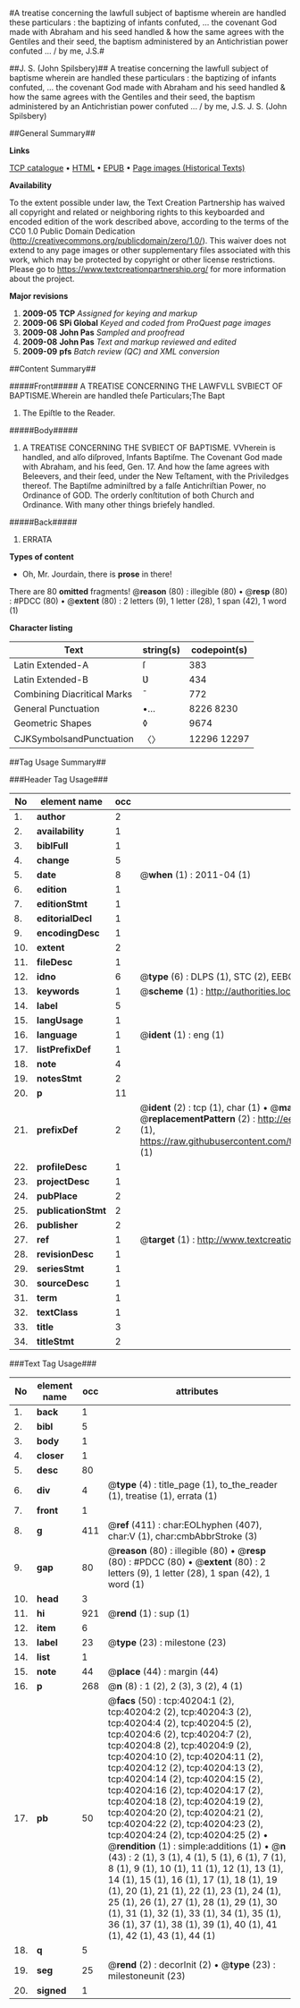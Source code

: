 #A treatise concerning the lawfull subject of baptisme wherein are handled these particulars : the baptizing of infants confuted, ... the covenant God made with Abraham and his seed handled & how the same agrees with the Gentiles and their seed, the baptism administered by an Antichristian power confuted ... / by me, J.S.#

##J. S. (John Spilsbery)##
A treatise concerning the lawfull subject of baptisme wherein are handled these particulars : the baptizing of infants confuted, ... the covenant God made with Abraham and his seed handled & how the same agrees with the Gentiles and their seed, the baptism administered by an Antichristian power confuted ... / by me, J.S.
J. S. (John Spilsbery)

##General Summary##

**Links**

[TCP catalogue](http://www.ota.ox.ac.uk/tcp/)  • 
[HTML](http://tei.it.ox.ac.uk/tcp/Texts-HTML/free/A61/A61127.html)  • 
[EPUB](http://tei.it.ox.ac.uk/tcp/Texts-EPUB/free/A61/A61127.epub) • 
[Page images (Historical Texts)](https://historicaltexts.jisc.ac.uk/eebo-07869742e)

**Availability**

To the extent possible under law, the Text Creation Partnership has waived all copyright and related or neighboring rights to this keyboarded and encoded edition of the work described above, according to the terms of the CC0 1.0 Public Domain Dedication (http://creativecommons.org/publicdomain/zero/1.0/). This waiver does not extend to any page images or other supplementary files associated with this work, which may be protected by copyright or other license restrictions. Please go to https://www.textcreationpartnership.org/ for more information about the project.

**Major revisions**

1. __2009-05__ __TCP__ *Assigned for keying and markup*
1. __2009-06__ __SPi Global__ *Keyed and coded from ProQuest page images*
1. __2009-08__ __John Pas__ *Sampled and proofread*
1. __2009-08__ __John Pas__ *Text and markup reviewed and edited*
1. __2009-09__ __pfs__ *Batch review (QC) and XML conversion*

##Content Summary##

#####Front#####
A TREATISE CONCERNING THE LAWFVLL SVBIECT OF BAPTISME.Wherein are handled theſe Particulars;The Bapt
1. The Epiſtle to the Reader.

#####Body#####

1. A TREATISE CONCERNING THE SVBIECT OF BAPTISME. VVherein is handled, and alſo diſproved, Infants Baptiſme. The Covenant God made with Abraham, and his ſeed, Gen. 17. And how the ſame agrees with Beleevers, and their ſeed, under the New Teſtament, with the Priviledges thereof. The Baptiſme adminiſtred by a falſe Antichriſtian Power, no Ordinance of GOD. The orderly conſtitution of both Church and Ordinance. With many other things briefely handled.

#####Back#####

1. ERRATA

**Types of content**

  * Oh, Mr. Jourdain, there is **prose** in there!

There are 80 **omitted** fragments! 
 @__reason__ (80) : illegible (80)  •  @__resp__ (80) : #PDCC (80)  •  @__extent__ (80) : 2 letters (9), 1 letter (28), 1 span (42), 1 word (1)

**Character listing**


|Text|string(s)|codepoint(s)|
|---|---|---|
|Latin Extended-A|ſ|383|
|Latin Extended-B|Ʋ|434|
|Combining             Diacritical Marks|̄|772|
|General Punctuation|•…|8226 8230|
|Geometric Shapes|◊|9674|
|CJKSymbolsandPunctuation|〈〉|12296 12297|

##Tag Usage Summary##

###Header Tag Usage###

|No|element name|occ|attributes|
|---|---|---|---|
|1.|__author__|2||
|2.|__availability__|1||
|3.|__biblFull__|1||
|4.|__change__|5||
|5.|__date__|8| @__when__ (1) : 2011-04 (1)|
|6.|__edition__|1||
|7.|__editionStmt__|1||
|8.|__editorialDecl__|1||
|9.|__encodingDesc__|1||
|10.|__extent__|2||
|11.|__fileDesc__|1||
|12.|__idno__|6| @__type__ (6) : DLPS (1), STC (2), EEBO-CITATION (1), OCLC (1), VID (1)|
|13.|__keywords__|1| @__scheme__ (1) : http://authorities.loc.gov/ (1)|
|14.|__label__|5||
|15.|__langUsage__|1||
|16.|__language__|1| @__ident__ (1) : eng (1)|
|17.|__listPrefixDef__|1||
|18.|__note__|4||
|19.|__notesStmt__|2||
|20.|__p__|11||
|21.|__prefixDef__|2| @__ident__ (2) : tcp (1), char (1)  •  @__matchPattern__ (2) : ([0-9\-]+):([0-9IVX]+) (1), (.+) (1)  •  @__replacementPattern__ (2) : http://eebo.chadwyck.com/downloadtiff?vid=$1&page=$2 (1), https://raw.githubusercontent.com/textcreationpartnership/Texts/master/tcpchars.xml#$1 (1)|
|22.|__profileDesc__|1||
|23.|__projectDesc__|1||
|24.|__pubPlace__|2||
|25.|__publicationStmt__|2||
|26.|__publisher__|2||
|27.|__ref__|1| @__target__ (1) : http://www.textcreationpartnership.org/docs/. (1)|
|28.|__revisionDesc__|1||
|29.|__seriesStmt__|1||
|30.|__sourceDesc__|1||
|31.|__term__|1||
|32.|__textClass__|1||
|33.|__title__|3||
|34.|__titleStmt__|2||


###Text Tag Usage###

|No|element name|occ|attributes|
|---|---|---|---|
|1.|__back__|1||
|2.|__bibl__|5||
|3.|__body__|1||
|4.|__closer__|1||
|5.|__desc__|80||
|6.|__div__|4| @__type__ (4) : title_page (1), to_the_reader (1), treatise (1), errata (1)|
|7.|__front__|1||
|8.|__g__|411| @__ref__ (411) : char:EOLhyphen (407), char:V (1), char:cmbAbbrStroke (3)|
|9.|__gap__|80| @__reason__ (80) : illegible (80)  •  @__resp__ (80) : #PDCC (80)  •  @__extent__ (80) : 2 letters (9), 1 letter (28), 1 span (42), 1 word (1)|
|10.|__head__|3||
|11.|__hi__|921| @__rend__ (1) : sup (1)|
|12.|__item__|6||
|13.|__label__|23| @__type__ (23) : milestone (23)|
|14.|__list__|1||
|15.|__note__|44| @__place__ (44) : margin (44)|
|16.|__p__|268| @__n__ (8) : 1 (2), 2 (3), 3 (2), 4 (1)|
|17.|__pb__|50| @__facs__ (50) : tcp:40204:1 (2), tcp:40204:2 (2), tcp:40204:3 (2), tcp:40204:4 (2), tcp:40204:5 (2), tcp:40204:6 (2), tcp:40204:7 (2), tcp:40204:8 (2), tcp:40204:9 (2), tcp:40204:10 (2), tcp:40204:11 (2), tcp:40204:12 (2), tcp:40204:13 (2), tcp:40204:14 (2), tcp:40204:15 (2), tcp:40204:16 (2), tcp:40204:17 (2), tcp:40204:18 (2), tcp:40204:19 (2), tcp:40204:20 (2), tcp:40204:21 (2), tcp:40204:22 (2), tcp:40204:23 (2), tcp:40204:24 (2), tcp:40204:25 (2)  •  @__rendition__ (1) : simple:additions (1)  •  @__n__ (43) : 2 (1), 3 (1), 4 (1), 5 (1), 6 (1), 7 (1), 8 (1), 9 (1), 10 (1), 11 (1), 12 (1), 13 (1), 14 (1), 15 (1), 16 (1), 17 (1), 18 (1), 19 (1), 20 (1), 21 (1), 22 (1), 23 (1), 24 (1), 25 (1), 26 (1), 27 (1), 28 (1), 29 (1), 30 (1), 31 (1), 32 (1), 33 (1), 34 (1), 35 (1), 36 (1), 37 (1), 38 (1), 39 (1), 40 (1), 41 (1), 42 (1), 43 (1), 44 (1)|
|18.|__q__|5||
|19.|__seg__|25| @__rend__ (2) : decorInit (2)  •  @__type__ (23) : milestoneunit (23)|
|20.|__signed__|1||
